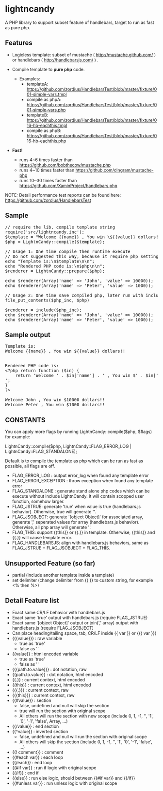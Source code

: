 lightncandy
===========

A PHP library to support subset feature of handlebars, target to run as fast as pure php.

Features
--------

* Logicless template: subset of mustache ( http://mustache.github.com/ ) or handlebars ( http://handlebarsjs.com/ ) .
* Compile template to <B>pure php</B> code.
   * Examples:
      * templateA: https://github.com/zordius/HandlebarsTest/blob/master/fixture/001-simple-vars.tmpl
      * compile as phpA: https://github.com/zordius/HandlebarsTest/blob/master/fixture/001-simple-vars.php
      * templateB: https://github.com/zordius/HandlebarsTest/blob/master/fixture/016-hb-eachthis.tmpl
      * compile as phpB: https://github.com/zordius/HandlebarsTest/blob/master/fixture/016-hb-eachthis.php

* <B>Fast</B>!
   * runs 4~6 times faster than https://github.com/bobthecow/mustache.php
   * runs 4~10 times faster than https://github.com/dingram/mustache-php
   * runs 10~30 times faster than https://github.com/XaminProject/handlebars.php

NOTE: Detail performance test reports can be found here: https://github.com/zordius/HandlebarsTest

Sample
------
<pre>
// require the lib, compile template string
require('src/lightncandy.inc');
$template = "Welcome {{name}} , You win \${{value}} dollars!!\n";
$php = LightnCandy::compile($template);

// Usage 1: One time compile then runtime execute
// Do not suggested this way, because it require php setting allow_url_fopen=1 , not secure.
echo "Template is:\n$template\n\n";
echo "Rendered PHP code is:\n$php\n\n";
$renderer = LightnCandy::prepare($php);

echo $renderer(Array('name' => 'John', 'value' => 10000));
echo $renderer(Array('name' => 'Peter', 'value' => 1000));

// Usage 2: One time save compiled php, later run with include
file_put_contents($php_inc, $php)

$renderer = include($php_inc);
echo $renderer(Array('name' => 'John', 'value' => 10000));
echo $renderer(Array('name' => 'Peter', 'value' => 1000));
</pre>

Sample output
-------------
<pre>
Template is:
Welcome {{name}} , You win ${{value}} dollars!!


Rendered PHP code is:
&lt;?php return function ($in) {
    return 'Welcome ' . $in['name'] . ' , You win $' . $in['value'] . ' dollars!!
';
}
?&gt;

Welcome John , You win $10000 dollars!!
Welcome Peter , You win $1000 dollars!!
</pre>

CONSTANTS
---------

You can apply more flags by running LightnCandy::compile($php, $flags)
for example:

LightnCandy::compile($php, LightnCandy::FLAG_ERROR_LOG | LightnCandy::FLAG_STANDALONE);

Default is to compile the template as php which can be run as fast as possible, all flags are off.

* FLAG_ERROR_LOG : output error_log when found any template error
* FLAG_ERROR_EXCEPTION : throw exception when found any template error
* FLAG_STANDALONE : generate stand alone php codes which can be execute without include LightnCandy. It will contain scopped user function, somehow larger.
* FLAG_JSTRUE: generate 'true' when value is true (handlebars.js behavior). Otherwise, true will generate ''.
* FLAG_JSOBJECT: generate '[object Object]' for associated array, generate ',' seperated values for array (handlebars.js behavior). Otherwise, all php array will generate ''.
* FLAG_THIS: support {{this}} or {{.}} in template. Otherwise, {{this}} and {{.}} will cause template error.
* FLAG_HANDLEBARSJS: align with handlebars.js behaviors, same as FLAG_JSTRUE + FLAG_JSOBJECT + FLAG_THIS.

Unsupported Feature (so far)
----------------------------

* partial (include another template inside a template)
* set delimiter (change delimiter from {{ }} to custom string, for example <% then %>)

Detail Feature list
-------------------

* Exact same CR/LF behavior with handlebars.js
* Exact same 'true' output with handlebars.js (require FLAG_JSTRUE)
* Exact same '[object Object]' output or join(',' array) output with handlebars.js (require FLAG_JSOBJECT)
* Can place heading/tailing space, tab, CR/LF inside {{ var }} or {{{ var }}}
* {{{value}}} : raw variable
   * true as 'true'
   * false as ''
* {{value}} : html encoded variable
   * true as 'true'
   * false as ''
* {{{path.to.value}}} : dot notation, raw
* {{path.to.value}} : dot notation, html encoded
* {{.}} : current context, html encoded
* {{this}} : current context, html encoded
* {{{.}}} : current context, raw
* {{{this}}} : current context, raw
* {{#value}} : section
   * false, undefined and null will skip the section
   * true will run the section with original scope
   * All others will run the section with new scope (include 0, 1, -1, '', '1', '0', '-1', 'false', Array, ...)
* {{/value}} : end section
* {{^value}} : inverted section
   * false, undefined and null will run the section with original scope
   * All others will skip the section (include 0, 1, -1, '', '1', '0', '-1', 'false', ...)
* {{! comment}} : comment
* {{#each var}} : each loop
* {{/each}} : end loop
* {{#if var}} : run if logic with original scope
* {{/if}} : end if
* {{else}} : run else logic, should between {{#if var}} and {{/if}}
* {{#unless var}} : run unless logic with original scope
